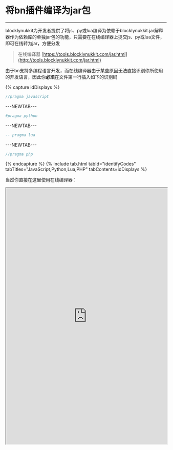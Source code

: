 # 将bn插件编译为jar包  
*****  

blocklynukkit为开发者提供了将js、py或lua编译为依赖于blocklynukkit.jar解释器作为依赖库的单独jar包的功能，只需要在在线编译器上提交js、py或lua文件，即可在线转为jar，方便分发  
> 在线编译器 [https://tools.blocklynukkit.com/jar.html](http://tools.blocklynukkit.com/jar.html)  

由于bn支持多编程语言开发，而在线编译器由于某些原因无法直接识别你所使用的开发语言，因此你**必须**在文件第一行插入如下的识别码    

{% capture idDisplays %}
```javascript
//pragma javascript  
```
---NEWTAB---
```python
#pragma python  
```
---NEWTAB---
```lua
-- pragma lua  
```
---NEWTAB---
```php
//pragma php
```
{% endcapture %}
{% include tab.html tabId="identifyCodes" tabTitles="JavaScript,Python,Lua,PHP" tabContents=idDisplays %}

当然你直接在这里使用在线编译器：  
<div markdown="0"><iframe src="https://tools.blocklynukkit.com/jar.html" width="100%" height="800px"></iframe></div>
